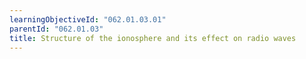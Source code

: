 ```yaml
---
learningObjectiveId: "062.01.03.01"
parentId: "062.01.03"
title: Structure of the ionosphere and its effect on radio waves
---
```


